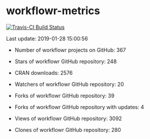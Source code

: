 
<!-- README.md is generated from README.Rmd. Please edit that file -->
workflowr-metrics
=================

[![Travis-CI Build Status](https://travis-ci.org/workflowr/workflowr-metrics.svg?branch=master)](https://travis-ci.org/workflowr/workflowr-metrics)

Last update: 2019-01-28 15:00:56

-   Number of workflowr projects on GitHub: 367

-   Stars of workflowr GitHub repository: 248

-   CRAN downloads: 2576

-   Watchers of workflowr GitHub repository: 20

-   Forks of workflowr GitHub repository: 39

-   Forks of workflowr GitHub repository with updates: 4

-   Views of workflowr GitHub repository: 3092

-   Clones of workflowr GitHub repository: 280
